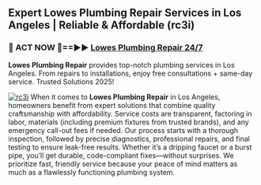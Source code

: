 ## Expert Lowes Plumbing Repair Services in Los Angeles | Reliable & Affordable (rc3i)  

<h3>🚿 ACT NOW 🌟==►► <a href="https://tinyurl.com/2ne6vx2x" rel="nofollow">Lowes Plumbing Repair 24/7</a></h3>

**Lowes Plumbing Repair** provides top-notch plumbing services in Los Angeles. From repairs to installations, enjoy free consultations + same-day service. Trusted Solutions 2025!

[![rc3i](https://i.imgur.com/4PFF4AK.jpeg)](https://tinyurl.com/2ne6vx2x)
When it comes to **Lowes Plumbing Repair** in Los Angeles, homeowners benefit from expert solutions that combine quality craftsmanship with affordability. Service costs are transparent, factoring in labor, materials (including premium fixtures from trusted brands), and any emergency call-out fees if needed. Our process starts with a thorough inspection, followed by precise diagnostics, professional repairs, and final testing to ensure leak-free results. Whether it’s a dripping faucet or a burst pipe, you’ll get durable, code-compliant fixes—without surprises. We prioritize fast, friendly service because your peace of mind matters as much as a flawlessly functioning plumbing system.